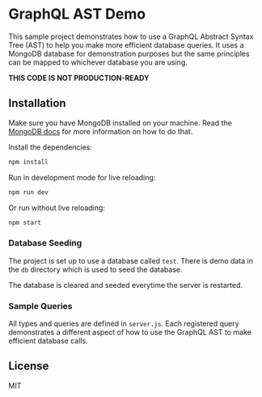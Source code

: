 # GraphQL AST Demo

This sample project demonstrates how to use a GraphQL Abstract Syntax Tree (AST) to help you make more efficient database queries. It uses a MongoDB database for demonstration purposes but the same principles can be mapped to whichever database you are using.

**THIS CODE IS NOT PRODUCTION-READY**

## Installation

Make sure you have MongoDB installed on your machine. Read the [MongoDB docs](https://docs.mongodb.com/manual/installation/) for more information on how to do that.

Install the dependencies:

```bash
npm install
```

Run in development mode for live reloading:

```bash
npm run dev
```

Or run without live reloading:

```bash
npm start
```

### Database Seeding

The project is set up to use a database called `test`. There is demo data in the `db` directory which is used to seed the database.

The database is cleared and seeded everytime the server is restarted.

### Sample Queries

All types and queries are defined in `server.js`. Each registered query demonstrates a different aspect of how to use the GraphQL AST to make efficient database calls.

## License

MIT
